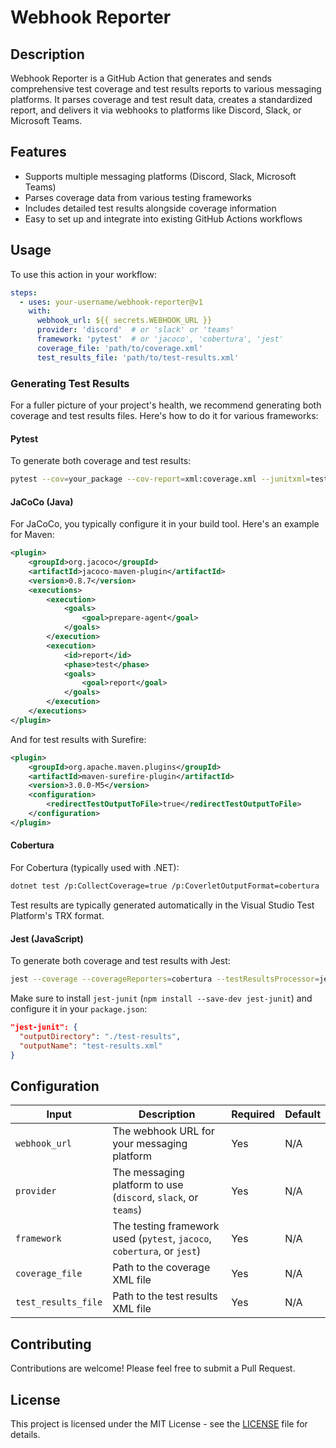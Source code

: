 # Webhook Reporter

## Description
Webhook Reporter is a GitHub Action that generates and sends comprehensive test coverage and test results reports to various messaging platforms. It parses coverage and test result data, creates a standardized report, and delivers it via webhooks to platforms like Discord, Slack, or Microsoft Teams.

## Features
- Supports multiple messaging platforms (Discord, Slack, Microsoft Teams)
- Parses coverage data from various testing frameworks
- Includes detailed test results alongside coverage information
- Easy to set up and integrate into existing GitHub Actions workflows

## Usage
To use this action in your workflow:

```yaml
steps:
  - uses: your-username/webhook-reporter@v1
    with:
      webhook_url: ${{ secrets.WEBHOOK_URL }}
      provider: 'discord'  # or 'slack' or 'teams'
      framework: 'pytest'  # or 'jacoco', 'cobertura', 'jest'
      coverage_file: 'path/to/coverage.xml'
      test_results_file: 'path/to/test-results.xml'
```

### Generating Test Results

For a fuller picture of your project's health, we recommend generating both coverage and test results files. Here's how to do it for various frameworks:

#### Pytest
To generate both coverage and test results:

```bash
pytest --cov=your_package --cov-report=xml:coverage.xml --junitxml=test-results.xml
```

#### JaCoCo (Java)
For JaCoCo, you typically configure it in your build tool. Here's an example for Maven:

```xml
<plugin>
    <groupId>org.jacoco</groupId>
    <artifactId>jacoco-maven-plugin</artifactId>
    <version>0.8.7</version>
    <executions>
        <execution>
            <goals>
                <goal>prepare-agent</goal>
            </goals>
        </execution>
        <execution>
            <id>report</id>
            <phase>test</phase>
            <goals>
                <goal>report</goal>
            </goals>
        </execution>
    </executions>
</plugin>
```

And for test results with Surefire:

```xml
<plugin>
    <groupId>org.apache.maven.plugins</groupId>
    <artifactId>maven-surefire-plugin</artifactId>
    <version>3.0.0-M5</version>
    <configuration>
        <redirectTestOutputToFile>true</redirectTestOutputToFile>
    </configuration>
</plugin>
```

#### Cobertura
For Cobertura (typically used with .NET):

```bash
dotnet test /p:CollectCoverage=true /p:CoverletOutputFormat=cobertura
```

Test results are typically generated automatically in the Visual Studio Test Platform's TRX format.

#### Jest (JavaScript)
To generate both coverage and test results with Jest:

```bash
jest --coverage --coverageReporters=cobertura --testResultsProcessor=jest-junit
```

Make sure to install `jest-junit` (`npm install --save-dev jest-junit`) and configure it in your `package.json`:

```json
"jest-junit": {
  "outputDirectory": "./test-results",
  "outputName": "test-results.xml"
}
```

## Configuration

| Input | Description | Required | Default |
|-------|-------------|----------|---------|
| `webhook_url` | The webhook URL for your messaging platform | Yes | N/A |
| `provider` | The messaging platform to use (`discord`, `slack`, or `teams`) | Yes | N/A |
| `framework` | The testing framework used (`pytest`, `jacoco`, `cobertura`, or `jest`) | Yes | N/A |
| `coverage_file` | Path to the coverage XML file | Yes | N/A |
| `test_results_file` | Path to the test results XML file | Yes | N/A |

## Contributing
Contributions are welcome! Please feel free to submit a Pull Request.

## License
This project is licensed under the MIT License - see the [LICENSE](LICENSE) file for details.